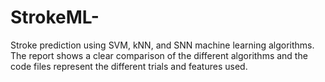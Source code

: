 # StrokeML-
Stroke prediction using SVM, kNN, and SNN machine learning algorithms. 
The report shows a clear comparison of the different algorithms and the code files represent the different trials and features used.
